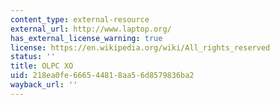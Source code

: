 ```yaml
---
content_type: external-resource
external_url: http://www.laptop.org/
has_external_license_warning: true
license: https://en.wikipedia.org/wiki/All_rights_reserved
status: ''
title: OLPC XO
uid: 218ea0fe-6665-4481-8aa5-6d8579836ba2
wayback_url: ''
---
```

